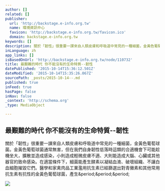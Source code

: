 ```yaml
---
author: []
related: []
publisher:
  url: 'http://backstage.e-info.org.tw'
  name: 環境資訊中心
  favicon: 'http://backstage.e-info.org.tw/favicon.ico'
  domain: backstage.e-info.org.tw
keywords: []
description: 關於「韌性」很重要一課來自人類皮膚和呼吸道中常見的一種細菌，金黃色葡萄球菌。金黃色葡萄球菌通常無害，但在我們自身韌性低落時這類的合適機會下可能趁機坐大，擴散並造成感染，小則造成輕微皮膚不適、大則能造成大腦、心臟或其他器官的致命感染。在適當條件下，細菌能產生酵素以凝結血液、破壞組織、不讓白血細胞摧毀它們。醫學和家禽肉品工業濫用抗生素已經篩選出對青黴素和其他常用抗生素有抗性的金黃色葡萄球菌，產生...
inLanguage: zh
app_links: []
isBasedOnUrl: 'http://backstage.e-info.org.tw/node/110732'
title: 最艱難的時代 你不能沒有的生命特質--韌性
datePublished: '2015-10-14T15:36:12.501Z'
dateModified: '2015-10-14T15:35:26.067Z'
sourcePath: _posts/2015-10-14--.md
published: true
inFeed: true
hasPage: false
inNav: false
_context: 'http://schema.org'
_type: MediaObject

---
```

<article style=""><h1>最艱難的時代 你不能沒有的生命特質--韌性</h1><p>關於「韌性」很重要一課來自人類皮膚和呼吸道中常見的一種細菌，金黃色葡萄球菌。金黃色葡萄球菌通常無害，但在我們自身韌性低落時這類的合適機會下可能趁機坐大，擴散並造成感染，小則造成輕微皮膚不適、大則能造成大腦、心臟或其他器官的致命感染。在適當條件下，細菌能產生酵素以凝結血液、破壞組織、不讓白血細胞摧毀它們。醫學和家禽肉品工業濫用抗生素已經篩選出對青黴素和其他常用抗生素有抗性的金黃色葡萄球菌，產生&amp;period;&amp;period;&amp;period;</p><img src="https://c1.staticflickr.com/1/637/21965160140_4d85fbf420_c.jpg" /></article>